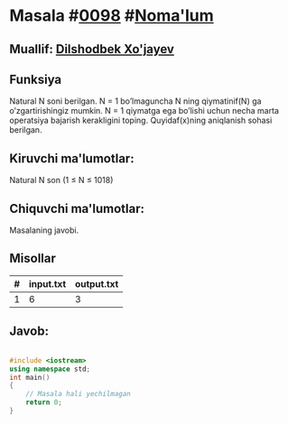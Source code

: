 
<h1>Masala #<a href="https://robocontest.uz/tasks/0098">0098</a> #<a href="https://robocontest.uz/tasks?category=1">Noma'lum</a></h1>
<h2> Muallif: <a href="https://robocontest.uz/profile/dxz05">Dilshodbek Xo'jayev</a></h2>
<h2>Funksiya</h2>
<p>Natural N soni berilgan. N = 1 bo’lmaguncha N ning qiymatinif(N) ga o’zgartirishingiz mumkin. N = 1 qiymatga ega bo’lishi uchun necha marta operatsiya bajarish kerakligini toping. Quyidaf(x)ning aniqlanish sohasi berilgan.</p>
<h2>Kiruvchi ma'lumotlar:</h2>
<p>Natural N son (1 ≤ N ≤ 1018)</p>
<h2>Chiquvchi ma'lumotlar:</h2>
<p>Masalaning javobi.</p>
<h2>Misollar</h2>
<table>
    <thead>
        <tr>
            <th>#</th>
            <th>input.txt</th>
            <th>output.txt</th>
        </tr>
    </thead>
    <tbody>
            <tr>
                <td>1</td>
                <td>6</td>
                <td>3</td>
            </tr>
    </tbody>
    </table>
    
<h2>Javob:</h2>

######
```cpp
#include <iostream>
using namespace std;
int main()
{
    // Masala hali yechilmagan
    return 0;
}
```
